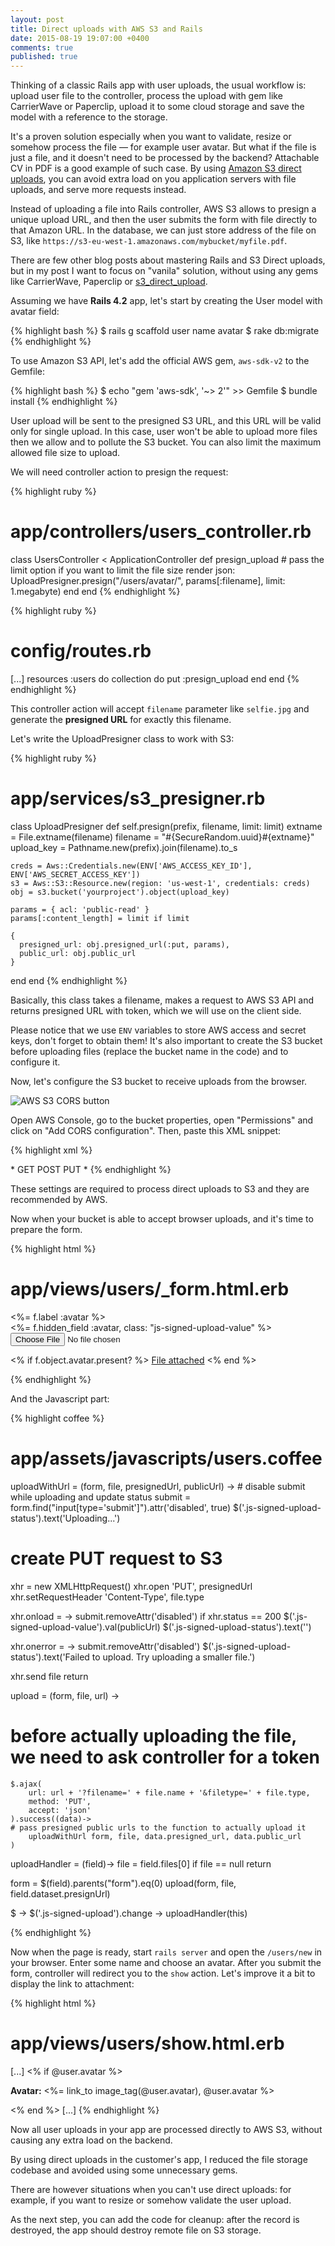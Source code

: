 ```yaml
---
layout: post
title: Direct uploads with AWS S3 and Rails
date: 2015-08-19 19:07:00 +0400
comments: true
published: true
---
```


Thinking of a classic Rails app with user uploads, the usual workflow is: upload user file to the controller, process the upload with gem like CarrierWave or Paperclip, upload it to some cloud storage and save the model with a reference to the storage.

It's a proven solution especially when you want to validate, resize or somehow process the file — for example user avatar. But what if the file is just a file, and it doesn't need to be processed by the backend? Attachable CV in PDF is a good example of such case. By using [Amazon S3 direct uploads](https://aws.amazon.com/articles/1434), you can avoid extra load on you application servers with file uploads, and serve more requests instead.

Instead of uploading a file into Rails controller, AWS S3 allows to presign a unique upload URL, and then the user submits the form with file directly to that Amazon URL. In the database, we can just store address of the file on S3, like `https://s3-eu-west-1.amazonaws.com/mybucket/myfile.pdf`.

There are few other blog posts about mastering Rails and S3 Direct uploads, but in my post I want to focus on "vanila" solution, without using any gems like CarrierWave, Paperclip or [s3_direct_upload](https://github.com/waynehoover/s3_direct_upload).

Assuming we have **Rails 4.2** app, let's start by creating the User model with avatar field:

{% highlight bash %}
$ rails g scaffold user name avatar
$ rake db:migrate
{% endhighlight %}

To use Amazon S3 API, let's add the official AWS gem, `aws-sdk-v2` to the Gemfile:

{% highlight bash %}
$ echo "gem 'aws-sdk', '~> 2'" >> Gemfile
$ bundle install
{% endhighlight %}

User upload will be sent to the presigned S3 URL, and this URL will be valid only for single upload. In this case, user won't be able to upload more files then we allow and to pollute the S3 bucket. You can also limit the maximum allowed file size to upload.

We will need controller action to presign the request:

{% highlight ruby %}
# app/controllers/users_controller.rb
class UsersController < ApplicationController
  def presign_upload
    # pass the limit option if you want to limit the file size
    render json: UploadPresigner.presign("/users/avatar/", params[:filename], limit: 1.megabyte)
  end
end
{% endhighlight %}

{% highlight ruby %}
# config/routes.rb
[...]
resources :users do
  collection do
    put :presign_upload
  end
end
{% endhighlight %}

This controller action will accept `filename` parameter like `selfie.jpg` and generate the **presigned URL** for exactly this filename.

Let's write the UploadPresigner class to work with S3:

{% highlight ruby %}
# app/services/s3_presigner.rb
class UploadPresigner
  def self.presign(prefix, filename, limit: limit)
    extname = File.extname(filename)
    filename = "#{SecureRandom.uuid}#{extname}"
    upload_key = Pathname.new(prefix).join(filename).to_s

    creds = Aws::Credentials.new(ENV['AWS_ACCESS_KEY_ID'], ENV['AWS_SECRET_ACCESS_KEY'])
    s3 = Aws::S3::Resource.new(region: 'us-west-1', credentials: creds)
    obj = s3.bucket('yourproject').object(upload_key)

    params = { acl: 'public-read' }
    params[:content_length] = limit if limit

    {
      presigned_url: obj.presigned_url(:put, params),
      public_url: obj.public_url
    }
  end
end
{% endhighlight %}

Basically, this class takes a filename, makes a request to AWS S3 API and returns presigned URL with token, which we will use on the client side.

Please notice that we use `ENV` variables to store AWS access and secret keys, don't forget to obtain them! It's also important to create the S3 bucket before uploading files (replace the bucket name in the code) and to configure it.

Now, let's configure the S3 bucket to receive uploads from the browser.

<img src="/assets/post-images/aws-acl.png" alt="AWS S3 CORS button">

Open AWS Console, go to the bucket properties, open "Permissions" and click on "Add CORS configuration". Then, paste this XML snippet:

{% highlight xml %}
<?xml version="1.0" encoding="UTF-8"?>
<CORSConfiguration xmlns="http://s3.amazonaws.com/doc/2006-03-01/">
   <CORSRule>
        <AllowedOrigin>*</AllowedOrigin>
        <AllowedMethod>GET</AllowedMethod>
        <AllowedMethod>POST</AllowedMethod>
        <AllowedMethod>PUT</AllowedMethod>
        <AllowedHeader>*</AllowedHeader>
    </CORSRule>
</CORSConfiguration>
{% endhighlight %}

These settings are required to process direct uploads to S3 and they are recommended by AWS.

Now when your bucket is able to accept browser uploads, and it's time to prepare the form.

{% highlight html %}
# app/views/users/_form.html.erb
<div class="field">
  <%= f.label :avatar %><br>
  <%= f.hidden_field :avatar, class: "js-signed-upload-value" %>

  <input type="file" class="js-signed-upload" data-presign-url="<%= presign_upload_path %>" />

  <p class="js-signed-upload-status">
    <% if f.object.avatar.present? %>
    <a href="<%= f.object.avatar %>">File attached</a>
    <% end %>
  </p>
</div>
{% endhighlight %}

And the Javascript part:

{% highlight coffee %}
# app/assets/javascripts/users.coffee
uploadWithUrl = (form, file, presignedUrl, publicUrl) ->
	# disable submit while uploading and update status
  submit = form.find("input[type='submit']").attr('disabled', true)
  $('.js-signed-upload-status').text('Uploading...')

  # create PUT request to S3
  xhr = new XMLHttpRequest()
  xhr.open 'PUT', presignedUrl
  xhr.setRequestHeader 'Content-Type', file.type

  xhr.onload = ->
    submit.removeAttr('disabled')
    if xhr.status == 200
      $('.js-signed-upload-value').val(publicUrl)
      $('.js-signed-upload-status').text('')

  xhr.onerror = ->
    submit.removeAttr('disabled')
    $('.js-signed-upload-status').text('Failed to upload. Try uploading a smaller file.')

  xhr.send file
  return

upload = (form, file, url) ->
  # before actually uploading the file, we need to ask controller for a token
	$.ajax(
		url: url + '?filename=' + file.name + '&filetype=' + file.type,
		method: 'PUT',
		accept: 'json'
	).success((data)->
    # pass presigned public urls to the function to actually upload it
		uploadWithUrl form, file, data.presigned_url, data.public_url
	)

uploadHandler = (field)->
  file = field.files[0]
  if file == null
    return

  form = $(field).parents("form").eq(0)
  upload(form, file, field.dataset.presignUrl)

$ ->
  $('.js-signed-upload').change ->
    uploadHandler(this)

{% endhighlight %}

Now when the page is ready, start `rails server` and open the `/users/new` in your browser.
Enter some name and choose an avatar. After you submit the form, controller will redirect you to the `show` action. Let's improve it a bit to display the link to attachment:

{% highlight html %}
# app/views/users/show.html.erb
[...]
<% if @user.avatar %>
<p>
  <strong>Avatar:</strong>
  <%= link_to image_tag(@user.avatar), @user.avatar %>
</p>
<% end %>
[...]
{% endhighlight %}


Now all user uploads in your app are processed directly to AWS S3, without causing any extra load on the backend.

By using direct uploads in the customer's app, I reduced the file storage codebase and avoided using some unnecessary gems.

There are however situations when you can't use direct uploads: for example, if you want to resize or somehow validate the user upload.

As the next step, you can add the code for cleanup: after the record is destroyed, the app should destroy remote file on S3 storage.
